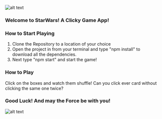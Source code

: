 ![alt text](http://unwrittenhosting.com/starwars-cards/star-wars-the-clicky-game-app.png)

### Welcome to StarWars! A Clicky Game App!

### How to Start Playing
1. Clone the Repository to a location of your choice
2. Open the project in from your terminal and type "npm install" to download all the dependencies.
3. Next type "npm start" and start the game!

### How to Play
Click on the boxes and watch them shuffle!
Can you click ever card without clicking the same one twice?

### Good Luck! And may the Force be with you!

![alt text](https://imgflip.com/i/13kc67)
